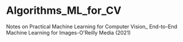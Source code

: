 # Algorithms_ML_for_CV
Notes on Practical Machine Learning for Computer Vision_ End-to-End Machine Learning for Images-O'Reilly Media (2021)
